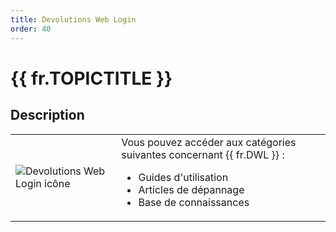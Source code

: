 ```yaml
---
title: Devolutions Web Login
order: 40
---
```

# {{ fr.TOPICTITLE }} 
## Description 
<table>
	<tr>
		<td>
<img src="/img/fr/kb/KB4002.png" alt="Devolutions Web Login icône">
		</td>
		<td>
Vous pouvez accéder aux catégories suivantes concernant {{ fr.DWL }} : 
<ul>
  <li>Guides d&apos;utilisation</li>
  <li>Articles de dépannage</li>
  <li>Base de connaissances</li>
</ul> 
		</td>
	</tr>
</table>
